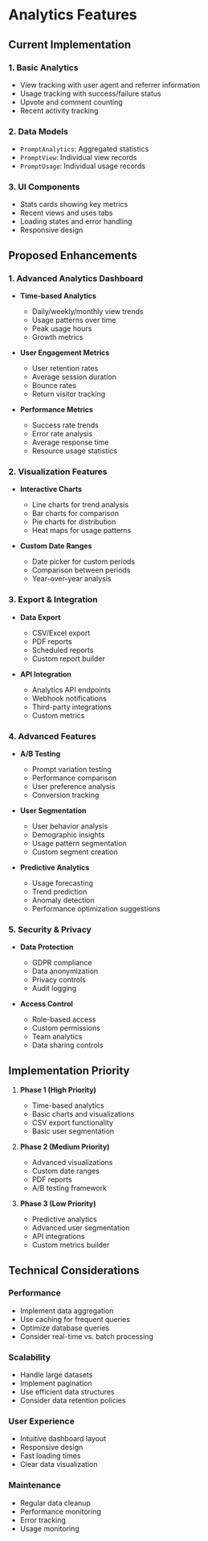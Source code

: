 # Analytics Features

## Current Implementation

### 1. Basic Analytics
- View tracking with user agent and referrer information
- Usage tracking with success/failure status
- Upvote and comment counting
- Recent activity tracking

### 2. Data Models
- `PromptAnalytics`: Aggregated statistics
- `PromptView`: Individual view records
- `PromptUsage`: Individual usage records

### 3. UI Components
- Stats cards showing key metrics
- Recent views and uses tabs
- Loading states and error handling
- Responsive design

## Proposed Enhancements

### 1. Advanced Analytics Dashboard
- **Time-based Analytics**
  - Daily/weekly/monthly view trends
  - Usage patterns over time
  - Peak usage hours
  - Growth metrics

- **User Engagement Metrics**
  - User retention rates
  - Average session duration
  - Bounce rates
  - Return visitor tracking

- **Performance Metrics**
  - Success rate trends
  - Error rate analysis
  - Average response time
  - Resource usage statistics

### 2. Visualization Features
- **Interactive Charts**
  - Line charts for trend analysis
  - Bar charts for comparison
  - Pie charts for distribution
  - Heat maps for usage patterns

- **Custom Date Ranges**
  - Date picker for custom periods
  - Comparison between periods
  - Year-over-year analysis

### 3. Export & Integration
- **Data Export**
  - CSV/Excel export
  - PDF reports
  - Scheduled reports
  - Custom report builder

- **API Integration**
  - Analytics API endpoints
  - Webhook notifications
  - Third-party integrations
  - Custom metrics

### 4. Advanced Features
- **A/B Testing**
  - Prompt variation testing
  - Performance comparison
  - User preference analysis
  - Conversion tracking

- **User Segmentation**
  - User behavior analysis
  - Demographic insights
  - Usage pattern segmentation
  - Custom segment creation

- **Predictive Analytics**
  - Usage forecasting
  - Trend prediction
  - Anomaly detection
  - Performance optimization suggestions

### 5. Security & Privacy
- **Data Protection**
  - GDPR compliance
  - Data anonymization
  - Privacy controls
  - Audit logging

- **Access Control**
  - Role-based access
  - Custom permissions
  - Team analytics
  - Data sharing controls

## Implementation Priority

1. **Phase 1 (High Priority)**
   - Time-based analytics
   - Basic charts and visualizations
   - CSV export functionality
   - Basic user segmentation

2. **Phase 2 (Medium Priority)**
   - Advanced visualizations
   - Custom date ranges
   - PDF reports
   - A/B testing framework

3. **Phase 3 (Low Priority)**
   - Predictive analytics
   - Advanced user segmentation
   - API integrations
   - Custom metrics builder

## Technical Considerations

### Performance
- Implement data aggregation
- Use caching for frequent queries
- Optimize database queries
- Consider real-time vs. batch processing

### Scalability
- Handle large datasets
- Implement pagination
- Use efficient data structures
- Consider data retention policies

### User Experience
- Intuitive dashboard layout
- Responsive design
- Fast loading times
- Clear data visualization

### Maintenance
- Regular data cleanup
- Performance monitoring
- Error tracking
- Usage monitoring 